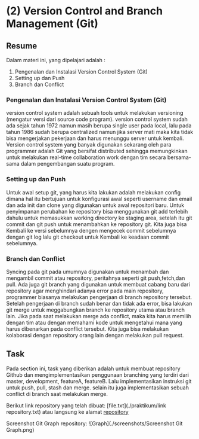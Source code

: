 # (2) Version Control and Branch Management (Git)

## Resume
Dalam materi ini, yang dipelajari adalah :
1. Pengenalan dan Instalasi Version Control System (Git)
2. Setting up dan Push
3. Branch dan Conflict

### Pengenalan dan Instalasi Version Control System (Git)
version control system adalah sebuah tools untuk melakukan versioning (mengatur versi dari source code program). version control system sudah ada sejak tahun 1972 namun masih berupa single user pada local, lalu pada tahun 1986 sudah berupa centralized namun jika server mati maka kita tidak bisa mengerjakan pekerjaan dan harus menunggu server untuk kembali. Version control system yang banyak digunakan sekarang oleh para programmer adalah Git yang bersifat distributed sehingga memungkinkan untuk melakukan real-time collaboration work dengan tim secara bersama-sama dalam pengembangan suatu program.

### Setting up dan Push
Untuk awal setup git, yang harus kita lakukan adalah melakukan config dimana hal itu bertujuan untuk konfigurasi awal seperti username dan email dan ada init dan clone yang digunakan untuk awal repositori baru. Untuk penyimpanan perubahan ke repository bisa menggunakan git add terlebih dahulu untuk memasukkan working directory ke staging area, setelah itu git commit dan git push untuk menambahkan ke repository git. Kita juga bisa Kembali ke versi sebelumnya dengen mengecek commit sebelumnya dengan git log lalu git checkout untuk Kembali ke keadaan commit sebelumnya.

### Branch dan Conflict
Syncing pada git pada umumnya digunakan untuk menambah dan mengambil commit atau repository, peritahnya seperti git push,fetch,dan pull. Ada juga git branch yang digunakan untuk membuat cabang baru dari repository agar menghindari adanya error pada main repository, programmer biasanya melakukan pengerjaan di branch repository tersebut. Setelah pengerjaan di branch sudah benar dan tidak ada error, bisa lakukan git merge untuk meggabungkan branch ke repository utama atau branch lain. Jika pada saat melakukan merge ada conflict, maka kita harus memilih dengan tim atau dengan memahami kode untuk mengetahui mana yang harus dibenarkan pada conflict tersebut. Kita juga bisa melakukan kolaborasi dengan repository orang lain dengan melakukan pull request. 

## Task
Pada section ini, task yang diberikan adalah untuk membuat repository Github dan mengimplementasikan penggunaan branching yang terdiri dari master, development, featureA, featureB. Lalu implementasikan instruksi git untuk push, pull, stash dan merge. selain itu juga implementasikan sebuah conflict di branch saat melakukan merge.

Berikut link repository yang telah dibuat:
[file.txt](./praktikum/link repository.txt) atau langsung ke alamat [repository](https://github.com/arifwidiasan/tugas1-git)

Screenshot Git Graph repository:
![Graph](./screenshots/Screenshot Git Graph.png)